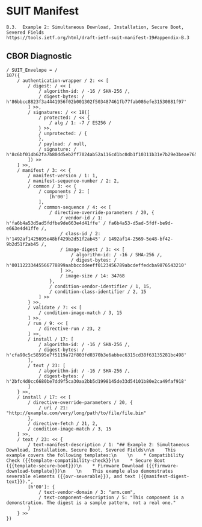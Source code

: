 <!--
 Copyright (c) 2020-2023 SECOM CO., LTD. All Rights reserved.

 SPDX-License-Identifier: BSD-2-Clause
-->

# SUIT Manifest
    B.3.  Example 2: Simultaneous Download, Installation, Secure Boot, Severed Fields
    https://tools.ietf.org/html/draft-ietf-suit-manifest-19#appendix-B.3


## CBOR Diagnostic
    / SUIT_Envelope = /
    107({
        / authentication-wrapper / 2: << [
            / digest: / << [
                / algorithm-id: / -16 / SHA-256 /,
                / digest-bytes: / h'86bbcc8823f3a4441956f02b001302f503487461fb77fab086efe31530881f97'
            ] >>,
            / signatures: / << 18([
                / protected: / << {
                    / alg / 1: -7 / ES256 /
                } >>,
                / unprotected: / {
                },
                / payload: / null,
                / signature: / h'8c6bf014b62fa7b80dd5eb2ff7024ab52a116cd1bc0db1f10311b31e7b29e3beae765fad42fb8600fa13a6bf6d5e45929a05a60767f9b7420a5002a05d95e49e'
            ]) >>
        ] >>,
        / manifest / 3: << {
            / manifest-version / 1: 1,
            / manifest-sequence-number / 2: 2,
            / common / 3: << {
                / components / 2: [
                    [h'00']
                ],
                / common-sequence / 4: << [
                    / directive-override-parameters / 20, {
                        / vendor-id / 1: h'fa6b4a53d5ad5fdfbe9de663e4d41ffe' / fa6b4a53-d5ad-5fdf-be9d-e663e4d41ffe /,
                        / class-id / 2: h'1492af1425695e48bf429b2d51f2ab45' / 1492af14-2569-5e48-bf42-9b2d51f2ab45 /,
                        / image-digest / 3: << [
                            / algorithm-id: / -16 / SHA-256 /,
                            / digest-bytes: / h'00112233445566778899aabbccddeeff0123456789abcdeffedcba9876543210'
                        ] >>,
                        / image-size / 14: 34768
                    },
                    / condition-vendor-identifier / 1, 15,
                    / condition-class-identifier / 2, 15
                ] >>
            } >>,
            / validate / 7: << [
                / condition-image-match / 3, 15
            ] >>,
            / run / 9: << [
                / directive-run / 23, 2
            ] >>,
            / install / 17: [
                / algorithm-id: / -16 / SHA-256 /,
                / digest-bytes: / h'cfa90c5c58595e7f5119a72f803fd0370b3e6abbec6315cd38f63135281bc498'
            ],
            / text / 23: [
                / algorithm-id: / -16 / SHA-256 /,
                / digest-bytes: / h'2bfc4d0cc6680be7dd9f5ca30aa2bb5d1998145de33d54101b80e2ca49faf918'
            ]
        } >>,
        / install / 17: << [
            / directive-override-parameters / 20, {
                / uri / 21: "http://example.com/very/long/path/to/file/file.bin"
            },
            / directive-fetch / 21, 2,
            / condition-image-match / 3, 15
        ] >>,
        / text / 23: << {
            / text-manifest-description / 1: "## Example 2: Simultaneous Download, Installation, Secure Boot, Severed Fields\n\n    This example covers the following templates:\n    \n    * Compatibility Check ({{template-compatibility-check}})\n    * Secure Boot ({{template-secure-boot}})\n    * Firmware Download ({{firmware-download-template}})\n    \n    This example also demonstrates severable elements ({{ovr-severable}}), and text ({{manifest-digest-text}}).",
            [h'00']: {
                / text-vendor-domain / 3: "arm.com",
                / text-component-description / 5: "This component is a demonstration. The digest is a sample pattern, not a real one."
            }
        } >>
    })

